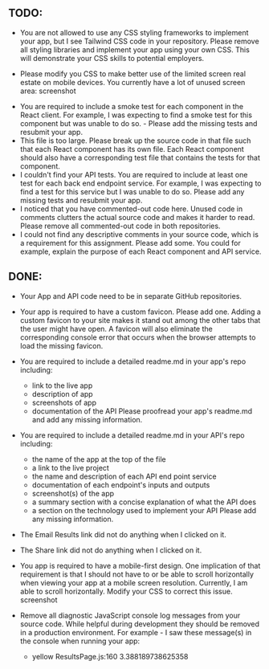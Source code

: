 ## TODO:

- You are not allowed to use any CSS styling frameworks to implement your app, but I see Tailwind CSS code in your repository. Please remove all styling libraries and implement your app using your own CSS. This will demonstrate your CSS skills to potential employers.

- Please modify you CSS to make better use of the limited screen real estate on mobile devices. You currently have a lot of unused screen area: screenshot

* You are required to include a smoke test for each component in the React client. For example, I was expecting to find a smoke test for this component but was unable to do so. - Please add the missing tests and resubmit your app.
* This file is too large. Please break up the source code in that file such that each React component has its own file. Each React component should also have a corresponding test file that contains the tests for that component.
* I couldn't find your API tests. You are required to include at least one test for each back end endpoint service. For example, I was expecting to find a test for this service but I was unable to do so. Please add any missing tests and resubmit your app.
* I noticed that you have commented-out code here. Unused code in comments clutters the actual source code and makes it harder to read. Please remove all commented-out code in both repositories.
* I could not find any descriptive comments in your source code, which is a requirement for this assignment. Please add some. You could for example, explain the purpose of each React component and API service.

## DONE:

- Your App and API code need to be in separate GitHub repositories.
- Your app is required to have a custom favicon. Please add one. Adding a custom favicon to your site makes it stand out among the other tabs that the user might have open. A favicon will also eliminate the corresponding console error that occurs when the browser attempts to load the missing favicon.
- You are required to include a detailed readme.md in your app's repo including:
  - link to the live app
  - description of app
  - screenshots of app
  - documentation of the API Please proofread your app's readme.md and add any missing information.
- You are required to include a detailed readme.md in your API's repo including:

  - the name of the app at the top of the file
  - a link to the live project
  - the name and description of each API end point service
  - documentation of each endpoint's inputs and outputs
  - screenshot(s) of the app
  - a summary section with a concise explanation of what the API does
  - a section on the technology used to implement your API Please add any missing information.

- The Email Results link did not do anything when I clicked on it.
- The Share link did not do anything when I clicked on it.
- You app is required to have a mobile-first design. One implication of that requirement is that I should not have to or be able to scroll horizontally when viewing your app at a mobile screen resolution. Currently, I am able to scroll horizontally. Modify your CSS to correct this issue. screenshot
- Remove all diagnostic JavaScript console log messages from your source code. While helpful during development they should be removed in a production environment. For example - I saw these message(s) in the console when running your app:

  - yellow ResultsPage.js:160 3.388189738625358
